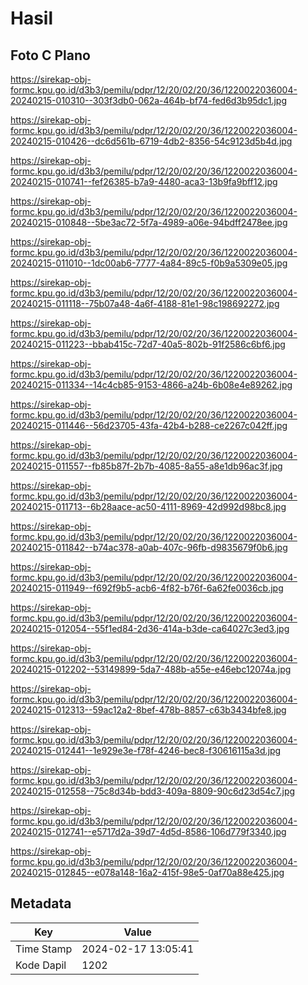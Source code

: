 # Hasil

## Foto C Plano

https://sirekap-obj-formc.kpu.go.id/d3b3/pemilu/pdpr/12/20/02/20/36/1220022036004-20240215-010310--303f3db0-062a-464b-bf74-fed6d3b95dc1.jpg

https://sirekap-obj-formc.kpu.go.id/d3b3/pemilu/pdpr/12/20/02/20/36/1220022036004-20240215-010426--dc6d561b-6719-4db2-8356-54c9123d5b4d.jpg

https://sirekap-obj-formc.kpu.go.id/d3b3/pemilu/pdpr/12/20/02/20/36/1220022036004-20240215-010741--fef26385-b7a9-4480-aca3-13b9fa9bff12.jpg

https://sirekap-obj-formc.kpu.go.id/d3b3/pemilu/pdpr/12/20/02/20/36/1220022036004-20240215-010848--5be3ac72-5f7a-4989-a06e-94bdff2478ee.jpg

https://sirekap-obj-formc.kpu.go.id/d3b3/pemilu/pdpr/12/20/02/20/36/1220022036004-20240215-011010--1dc00ab6-7777-4a84-89c5-f0b9a5309e05.jpg

https://sirekap-obj-formc.kpu.go.id/d3b3/pemilu/pdpr/12/20/02/20/36/1220022036004-20240215-011118--75b07a48-4a6f-4188-81e1-98c198692272.jpg

https://sirekap-obj-formc.kpu.go.id/d3b3/pemilu/pdpr/12/20/02/20/36/1220022036004-20240215-011223--bbab415c-72d7-40a5-802b-91f2586c6bf6.jpg

https://sirekap-obj-formc.kpu.go.id/d3b3/pemilu/pdpr/12/20/02/20/36/1220022036004-20240215-011334--14c4cb85-9153-4866-a24b-6b08e4e89262.jpg

https://sirekap-obj-formc.kpu.go.id/d3b3/pemilu/pdpr/12/20/02/20/36/1220022036004-20240215-011446--56d23705-43fa-42b4-b288-ce2267c042ff.jpg

https://sirekap-obj-formc.kpu.go.id/d3b3/pemilu/pdpr/12/20/02/20/36/1220022036004-20240215-011557--fb85b87f-2b7b-4085-8a55-a8e1db96ac3f.jpg

https://sirekap-obj-formc.kpu.go.id/d3b3/pemilu/pdpr/12/20/02/20/36/1220022036004-20240215-011713--6b28aace-ac50-4111-8969-42d992d98bc8.jpg

https://sirekap-obj-formc.kpu.go.id/d3b3/pemilu/pdpr/12/20/02/20/36/1220022036004-20240215-011842--b74ac378-a0ab-407c-96fb-d9835679f0b6.jpg

https://sirekap-obj-formc.kpu.go.id/d3b3/pemilu/pdpr/12/20/02/20/36/1220022036004-20240215-011949--f692f9b5-acb6-4f82-b76f-6a62fe0036cb.jpg

https://sirekap-obj-formc.kpu.go.id/d3b3/pemilu/pdpr/12/20/02/20/36/1220022036004-20240215-012054--55f1ed84-2d36-414a-b3de-ca64027c3ed3.jpg

https://sirekap-obj-formc.kpu.go.id/d3b3/pemilu/pdpr/12/20/02/20/36/1220022036004-20240215-012202--53149899-5da7-488b-a55e-e46ebc12074a.jpg

https://sirekap-obj-formc.kpu.go.id/d3b3/pemilu/pdpr/12/20/02/20/36/1220022036004-20240215-012313--59ac12a2-8bef-478b-8857-c63b3434bfe8.jpg

https://sirekap-obj-formc.kpu.go.id/d3b3/pemilu/pdpr/12/20/02/20/36/1220022036004-20240215-012441--1e929e3e-f78f-4246-bec8-f30616115a3d.jpg

https://sirekap-obj-formc.kpu.go.id/d3b3/pemilu/pdpr/12/20/02/20/36/1220022036004-20240215-012558--75c8d34b-bdd3-409a-8809-90c6d23d54c7.jpg

https://sirekap-obj-formc.kpu.go.id/d3b3/pemilu/pdpr/12/20/02/20/36/1220022036004-20240215-012741--e5717d2a-39d7-4d5d-8586-106d779f3340.jpg

https://sirekap-obj-formc.kpu.go.id/d3b3/pemilu/pdpr/12/20/02/20/36/1220022036004-20240215-012845--e078a148-16a2-415f-98e5-0af70a88e425.jpg


## Metadata

| Key        | Value               |
| ---------- | ------------------- |
| Time Stamp | 2024-02-17 13:05:41 |
| Kode Dapil | 1202                |



